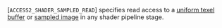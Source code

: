[`ACCESS2_SHADER_SAMPLED_READ`] specifies read access to a
[uniform texel buffer](https://www.khronos.org/registry/vulkan/specs/1.3-extensions/html/vkspec.html#descriptorsets-uniformtexelbuffer) or
[sampled image](https://www.khronos.org/registry/vulkan/specs/1.3-extensions/html/vkspec.html#descriptorsets-sampledimage) in any shader pipeline
stage.